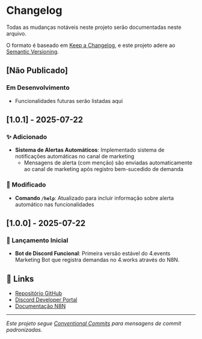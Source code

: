# Changelog

Todas as mudanças notáveis neste projeto serão documentadas neste arquivo.

O formato é baseado em [Keep a Changelog](https://keepachangelog.com/pt-BR/1.0.0/),
e este projeto adere ao [Semantic Versioning](https://semver.org/lang/pt-BR/).

## [Não Publicado]
### Em Desenvolvimento
- Funcionalidades futuras serão listadas aqui

## [1.0.1] - 2025-07-22

### ✨ Adicionado
- **Sistema de Alertas Automáticos**: Implementado sistema de notificações automáticas no canal de marketing
  - Mensagens de alerta (com menção) são enviadas automaticamente ao canal de marketing após registro bem-sucedido de demanda

### 🔧 Modificado
- **Comando `/help`**: Atualizado para incluir informação sobre alerta automático nas funcionalidades

## [1.0.0] - 2025-07-22

### 🎉 Lançamento Inicial
- **Bot de Discord Funcional**: Primeira versão estável do 4.events Marketing Bot que registra demandas no 4.works através do N8N.

## 🔗 Links

- [Repositório GitHub](https://github.com/jgpandolfi/4events-marketing-discord-bot)
- [Discord Developer Portal](https://discord.com/developers/applications)
- [Documentação N8N](https://docs.n8n.io/)

---

*Este projeto segue [Conventional Commits](https://conventionalcommits.org/) para mensagens de commit padronizadas.*
